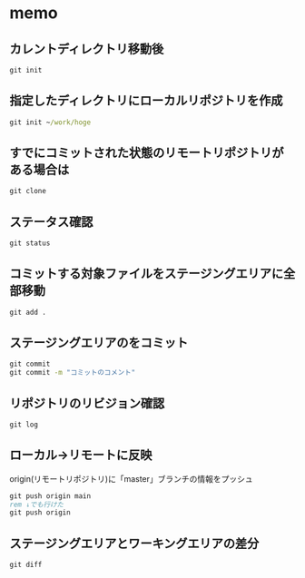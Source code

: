 # memo

## カレントディレクトリ移動後

```bat
git init
```

## 指定したディレクトリにローカルリポジトリを作成

```bat
git init ~/work/hoge
```

## すでにコミットされた状態のリモートリポジトリがある場合は

```bat
git clone
```

## ステータス確認

```bat
git status
```

## コミットする対象ファイルをステージングエリアに全部移動

```bat
git add .
```

## ステージングエリアのをコミット

```bat
git commit
git commit -m "コミットのコメント"
```

## リポジトリのリビジョン確認

```bat
git log
```

## ローカル->リモートに反映

origin(リモートリポジトリ)に「master」ブランチの情報をプッシュ  

```bat
git push origin main
rem ↓でも行けた  
git push origin
```

## ステージングエリアとワーキングエリアの差分

```bat
git diff
```
